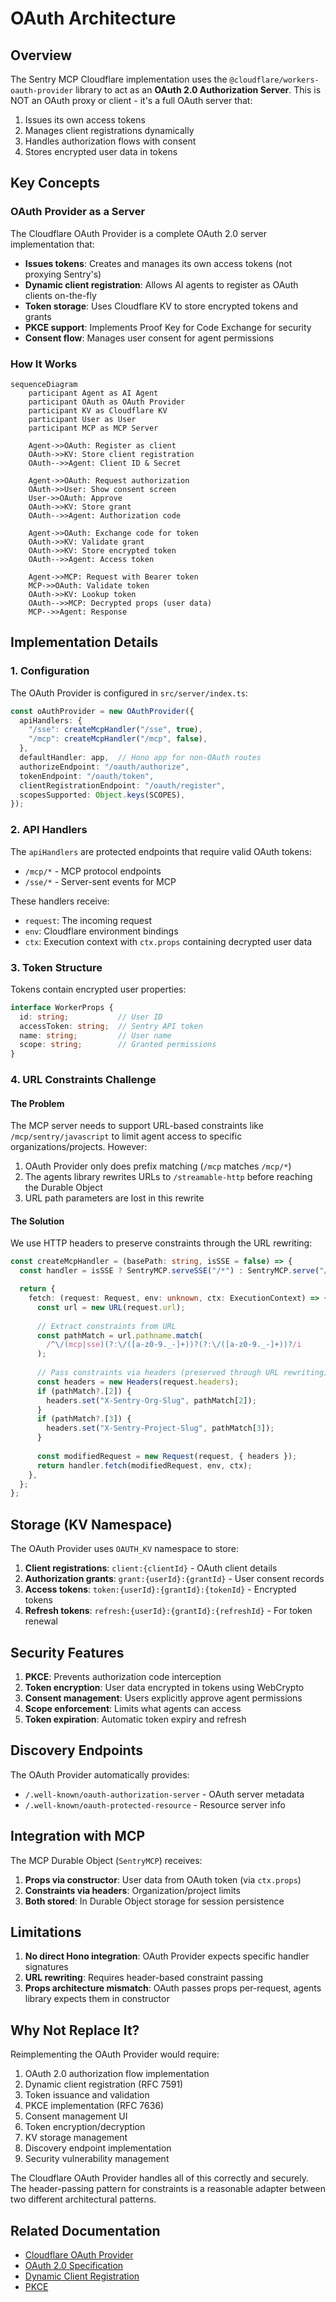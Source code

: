 # OAuth Architecture

## Overview

The Sentry MCP Cloudflare implementation uses the `@cloudflare/workers-oauth-provider` library to act as an **OAuth 2.0 Authorization Server**. This is NOT an OAuth proxy or client - it's a full OAuth server that:

1. Issues its own access tokens
2. Manages client registrations dynamically
3. Handles authorization flows with consent
4. Stores encrypted user data in tokens

## Key Concepts

### OAuth Provider as a Server

The Cloudflare OAuth Provider is a complete OAuth 2.0 server implementation that:

- **Issues tokens**: Creates and manages its own access tokens (not proxying Sentry's)
- **Dynamic client registration**: Allows AI agents to register as OAuth clients on-the-fly
- **Token storage**: Uses Cloudflare KV to store encrypted tokens and grants
- **PKCE support**: Implements Proof Key for Code Exchange for security
- **Consent flow**: Manages user consent for agent permissions

### How It Works

```mermaid
sequenceDiagram
    participant Agent as AI Agent
    participant OAuth as OAuth Provider
    participant KV as Cloudflare KV
    participant User as User
    participant MCP as MCP Server

    Agent->>OAuth: Register as client
    OAuth->>KV: Store client registration
    OAuth-->>Agent: Client ID & Secret

    Agent->>OAuth: Request authorization
    OAuth->>User: Show consent screen
    User->>OAuth: Approve
    OAuth->>KV: Store grant
    OAuth-->>Agent: Authorization code

    Agent->>OAuth: Exchange code for token
    OAuth->>KV: Validate grant
    OAuth->>KV: Store encrypted token
    OAuth-->>Agent: Access token

    Agent->>MCP: Request with Bearer token
    MCP->>OAuth: Validate token
    OAuth->>KV: Lookup token
    OAuth-->>MCP: Decrypted props (user data)
    MCP-->>Agent: Response
```

## Implementation Details

### 1. Configuration

The OAuth Provider is configured in `src/server/index.ts`:

```typescript
const oAuthProvider = new OAuthProvider({
  apiHandlers: {
    "/sse": createMcpHandler("/sse", true),
    "/mcp": createMcpHandler("/mcp", false),
  },
  defaultHandler: app,  // Hono app for non-OAuth routes
  authorizeEndpoint: "/oauth/authorize",
  tokenEndpoint: "/oauth/token", 
  clientRegistrationEndpoint: "/oauth/register",
  scopesSupported: Object.keys(SCOPES),
});
```

### 2. API Handlers

The `apiHandlers` are protected endpoints that require valid OAuth tokens:

- `/mcp/*` - MCP protocol endpoints
- `/sse/*` - Server-sent events for MCP

These handlers receive:
- `request`: The incoming request
- `env`: Cloudflare environment bindings
- `ctx`: Execution context with `ctx.props` containing decrypted user data

### 3. Token Structure

Tokens contain encrypted user properties:

```typescript
interface WorkerProps {
  id: string;           // User ID
  accessToken: string;  // Sentry API token
  name: string;         // User name
  scope: string;        // Granted permissions
}
```

### 4. URL Constraints Challenge

#### The Problem

The MCP server needs to support URL-based constraints like `/mcp/sentry/javascript` to limit agent access to specific organizations/projects. However:

1. OAuth Provider only does prefix matching (`/mcp` matches `/mcp/*`)
2. The agents library rewrites URLs to `/streamable-http` before reaching the Durable Object
3. URL path parameters are lost in this rewrite

#### The Solution

We use HTTP headers to preserve constraints through the URL rewriting:

```typescript
const createMcpHandler = (basePath: string, isSSE = false) => {
  const handler = isSSE ? SentryMCP.serveSSE("/*") : SentryMCP.serve("/*");

  return {
    fetch: (request: Request, env: unknown, ctx: ExecutionContext) => {
      const url = new URL(request.url);
      
      // Extract constraints from URL
      const pathMatch = url.pathname.match(
        /^\/(mcp|sse)(?:\/([a-z0-9._-]+))?(?:\/([a-z0-9._-]+))?/i
      );
      
      // Pass constraints via headers (preserved through URL rewriting)
      const headers = new Headers(request.headers);
      if (pathMatch?.[2]) {
        headers.set("X-Sentry-Org-Slug", pathMatch[2]);
      }
      if (pathMatch?.[3]) {
        headers.set("X-Sentry-Project-Slug", pathMatch[3]);
      }
      
      const modifiedRequest = new Request(request, { headers });
      return handler.fetch(modifiedRequest, env, ctx);
    },
  };
};
```

## Storage (KV Namespace)

The OAuth Provider uses `OAUTH_KV` namespace to store:

1. **Client registrations**: `client:{clientId}` - OAuth client details
2. **Authorization grants**: `grant:{userId}:{grantId}` - User consent records
3. **Access tokens**: `token:{userId}:{grantId}:{tokenId}` - Encrypted tokens
4. **Refresh tokens**: `refresh:{userId}:{grantId}:{refreshId}` - For token renewal

## Security Features

1. **PKCE**: Prevents authorization code interception
2. **Token encryption**: User data encrypted in tokens using WebCrypto
3. **Consent management**: Users explicitly approve agent permissions
4. **Scope enforcement**: Limits what agents can access
5. **Token expiration**: Automatic token expiry and refresh

## Discovery Endpoints

The OAuth Provider automatically provides:

- `/.well-known/oauth-authorization-server` - OAuth server metadata
- `/.well-known/oauth-protected-resource` - Resource server info

## Integration with MCP

The MCP Durable Object (`SentryMCP`) receives:

1. **Props via constructor**: User data from OAuth token (via `ctx.props`)
2. **Constraints via headers**: Organization/project limits
3. **Both stored**: In Durable Object storage for session persistence

## Limitations

1. **No direct Hono integration**: OAuth Provider expects specific handler signatures
2. **URL rewriting**: Requires header-based constraint passing
3. **Props architecture mismatch**: OAuth passes props per-request, agents library expects them in constructor

## Why Not Replace It?

Reimplementing the OAuth Provider would require:

1. OAuth 2.0 authorization flow implementation
2. Dynamic client registration (RFC 7591)
3. Token issuance and validation
4. PKCE implementation (RFC 7636)
5. Consent management UI
6. Token encryption/decryption
7. KV storage management
8. Discovery endpoint implementation
9. Security vulnerability management

The Cloudflare OAuth Provider handles all of this correctly and securely. The header-passing pattern for constraints is a reasonable adapter between two different architectural patterns.

## Related Documentation

- [Cloudflare OAuth Provider](https://github.com/cloudflare/workers-oauth-provider)
- [OAuth 2.0 Specification](https://oauth.net/2/)
- [Dynamic Client Registration](https://www.rfc-editor.org/rfc/rfc7591.html)
- [PKCE](https://www.rfc-editor.org/rfc/rfc7636)